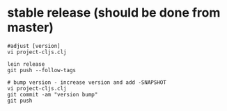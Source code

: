 # stable release (should be done from master)

```
#adjust [version]
vi project-cljs.clj

lein release
git push --follow-tags

# bump version - increase version and add -SNAPSHOT
vi project-cljs.clj
git commit -am "version bump"
git push
```
